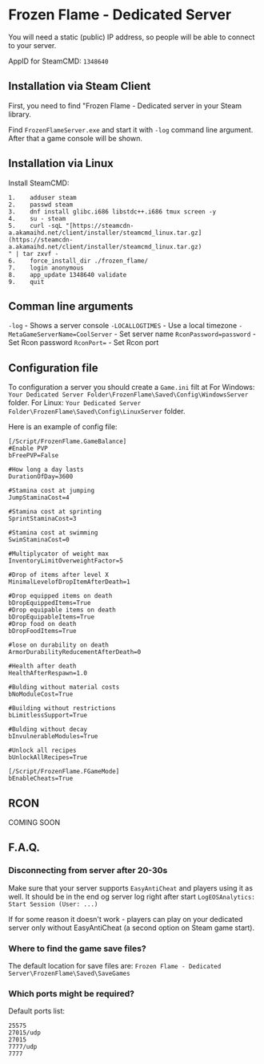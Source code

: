 # Frozen Flame - Dedicated Server

You will need a static (public) IP address, so people will be able to connect to your server.

AppID for SteamCMD: `1348640`

##  Installation via Steam Client
First, you need to find "Frozen Flame - Dedicated server in your Steam library. 

Find `FrozenFlameServer.exe` and start it with `-log` command line argument. After that a game console will be shown.

## Installation via Linux
Install SteamCMD:
```
1.    adduser steam
2.    passwd steam
3.    dnf install glibc.i686 libstdc++.i686 tmux screen -y
4.    su - steam
5.    curl -sqL "[https://steamcdn-a.akamaihd.net/client/installer/steamcmd_linux.tar.gz](https://steamcdn-a.akamaihd.net/client/installer/steamcmd_linux.tar.gz)
" | tar zxvf -
6.    force_install_dir ./frozen_flame/
7.    login anonymous
8.    app_update 1348640 validate
9.    quit
```

## Comman line arguments

`-log` - Shows a server console
`-LOCALLOGTIMES` - Use a local timezone 
`-MetaGameServerName=CoolServer` - Set server name
`RconPassword=password` - Set Rcon password
`RconPort=` - Set Rcon port

## Configuration file
To configuration a server you should create a `Game.ini` filt at
For Windows: `Your Dedicated Server Folder\FrozenFlame\Saved\Config\WindowsServer` folder.
For Linux: `Your Dedicated Server Folder\FrozenFlame\Saved\Config\LinuxServer` folder.

Here is an example of config file:

```
[/Script/FrozenFlame.GameBalance]
#Enable PVP
bFreePVP=False

#How long a day lasts
DurationOfDay=3600

#Stamina cost at jumping
JumpStaminaCost=4

#Stamina cost at sprinting
SprintStaminaCost=3

#Stamina cost at swimming
SwimStaminaCost=0

#Multiplycator of weight max
InventoryLimitOverweightFactor=5

#Drop of items after level X
MinimalLevelofDropItemAfterDeath=1

#Drop equipped items on death
bDropEquippedItems=True
#Drop equipable items on death
bDropEquipableItems=True
#Drop food on death
bDropFoodItems=True

#lose on durability on death
ArmorDurabilityReducementAfterDeath=0

#Health after death
HealthAfterRespawn=1.0

#Bulding without material costs
bNoModuleCost=True

#Building without restrictions
bLimitlessSupport=True

#Bulding without decay
bInvulnerableModules=True

#Unlock all recipes
bUnlockAllRecipes=True

[/Script/FrozenFlame.FGameMode]
bEnableCheats=True
```

## RCON

COMING SOON

## F.A.Q.

### Disconnecting from server after 20-30s
Make sure that your server supports `EasyAntiCheat` and players using it as well.
It should be in the end og server log right after start `LogEOSAnalytics: Start Session (User: ...)`

If for some reason it doesn't work - players can play on your dedicated server only without EasyAntiCheat (a second option on Steam game start).

### Where to find the game save files?
The default location for save files are:
`Frozen Flame - Dedicated Server\FrozenFlame\Saved\SaveGames`

### Which ports might be required?
Default ports list:
```
25575
27015/udp
27015
7777/udp
7777
```
